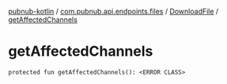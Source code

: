[pubnub-kotlin](../../index.md) / [com.pubnub.api.endpoints.files](../index.md) / [DownloadFile](index.md) / [getAffectedChannels](./get-affected-channels.md)

# getAffectedChannels

`protected fun getAffectedChannels(): <ERROR CLASS>`